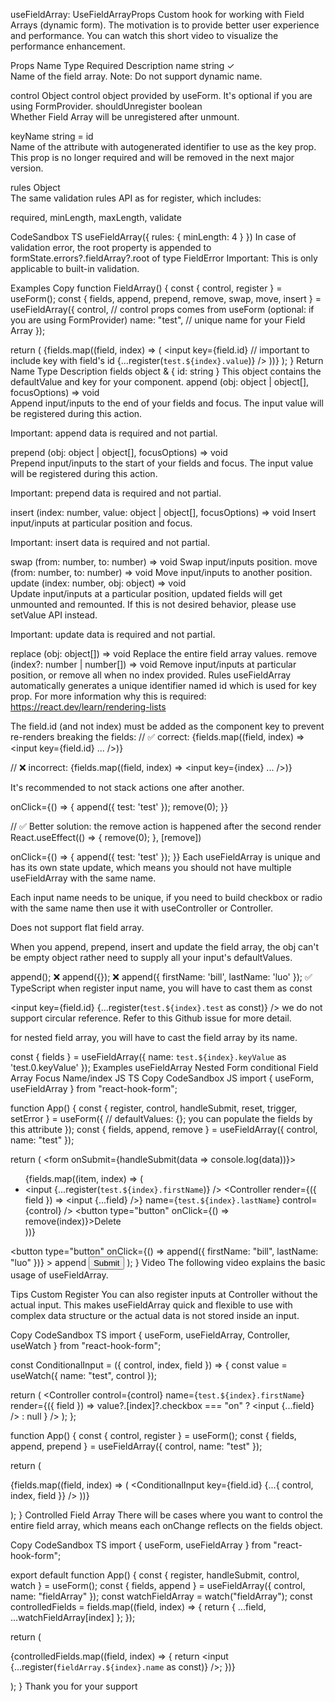 
useFieldArray: UseFieldArrayProps
Custom hook for working with Field Arrays (dynamic form). The motivation is to provide better user experience and performance. You can watch this short video to visualize the performance enhancement.

Props
Name	Type	Required	Description
name	string	✓	
Name of the field array. Note: Do not support dynamic name.

control	Object		control object provided by useForm. It's optional if you are using FormProvider.
shouldUnregister	boolean		
Whether Field Array will be unregistered after unmount.

keyName	string = id		
Name of the attribute with autogenerated identifier to use as the key prop. This prop is no longer required and will be removed in the next major version.

rules	Object		
The same validation rules API as for register, which includes:

required, minLength, maxLength, validate

CodeSandbox
TS
useFieldArray({
  rules: { minLength: 4 } 
})
In case of validation error, the root property is appended to formState.errors?.fieldArray?.root of type FieldError
Important: This is only applicable to built-in validation.


Examples
Copy
function FieldArray() {
  const { control, register } = useForm();
  const { fields, append, prepend, remove, swap, move, insert } = useFieldArray({
    control, // control props comes from useForm (optional: if you are using FormProvider)
    name: "test", // unique name for your Field Array
  });

  return (
    {fields.map((field, index) => (
      <input
        key={field.id} // important to include key with field's id
        {...register(`test.${index}.value`)} 
      />
    ))}
  );
}
Return
Name	Type	Description
fields	object & { id: string }	This object contains the defaultValue and key for your component.
append	(obj: object | object[], focusOptions) => void	
Append input/inputs to the end of your fields and focus. The input value will be registered during this action.

Important: append data is required and not partial.

prepend	(obj: object | object[], focusOptions) => void	
Prepend input/inputs to the start of your fields and focus. The input value will be registered during this action.

Important: prepend data is required and not partial.

insert	(index: number, value: object | object[], focusOptions) => void	
Insert input/inputs at particular position and focus.

Important: insert data is required and not partial.

swap	(from: number, to: number) => void	Swap input/inputs position.
move	(from: number, to: number) => void	Move input/inputs to another position.
update	(index: number, obj: object) => void	
Update input/inputs at a particular position, updated fields will get unmounted and remounted. If this is not desired behavior, please use setValue API instead.

Important: update data is required and not partial.

replace	(obj: object[]) => void	Replace the entire field array values.
remove	(index?: number | number[]) => void	Remove input/inputs at particular position, or remove all when no index provided.
Rules
useFieldArray automatically generates a unique identifier named id which is used for key prop. For more information why this is required: https://react.dev/learn/rendering-lists

The field.id (and not index) must be added as the component key to prevent re-renders breaking the fields:
// ✅ correct:
{fields.map((field, index) => <input key={field.id} ... />)}

// ❌ incorrect:
{fields.map((field, index) => <input key={index} ... />)}

It's recommended to not stack actions one after another.

onClick={() => {
  append({ test: 'test' });
  remove(0);
}}
            
// ✅ Better solution: the remove action is happened after the second render
React.useEffect(() => {
  remove(0);
}, [remove])

onClick={() => {
  append({ test: 'test' });
}}
Each useFieldArray is unique and has its own state update, which means you should not have multiple useFieldArray with the same name.

Each input name needs to be unique, if you need to build checkbox or radio with the same name then use it with useController or Controller.

Does not support flat field array.

When you append, prepend, insert and update the field array, the obj can't be empty object rather need to supply all your input's defaultValues.

append(); ❌
append({}); ❌
append({ firstName: 'bill', lastName: 'luo' }); ✅
TypeScript
when register input name, you will have to cast them as const

<input key={field.id} {...register(`test.${index}.test` as const)} />
we do not support circular reference. Refer to this Github issue for more detail.

for nested field array, you will have to cast the field array by its name.

const { fields } = useFieldArray({ name: `test.${index}.keyValue` as 'test.0.keyValue' });
Examples
useFieldArray
Nested Form
conditional Field Array
Focus Name/index
JS
TS
Copy
CodeSandbox
JS
import { useForm, useFieldArray } from "react-hook-form";

function App() {
  const { register, control, handleSubmit, reset, trigger, setError } = useForm({
    // defaultValues: {}; you can populate the fields by this attribute 
  });
  const { fields, append, remove } = useFieldArray({
    control,
    name: "test"
  });
  
  return (
    <form onSubmit={handleSubmit(data => console.log(data))}>
      <ul>
        {fields.map((item, index) => (
          <li key={item.id}>
            <input {...register(`test.${index}.firstName`)} />
            <Controller
              render={({ field }) => <input {...field} />}
              name={`test.${index}.lastName`}
              control={control}
            />
            <button type="button" onClick={() => remove(index)}>Delete</button>
          </li>
        ))}
      </ul>
      <button
        type="button"
        onClick={() => append({ firstName: "bill", lastName: "luo" })}
      >
        append
      </button>
      <input type="submit" />
    </form>
  );
}
Video
The following video explains the basic usage of useFieldArray.


Tips
Custom Register
You can also register inputs at Controller without the actual input. This makes useFieldArray quick and flexible to use with complex data structure or the actual data is not stored inside an input.

Copy
CodeSandbox
TS
import { useForm, useFieldArray, Controller, useWatch } from "react-hook-form";

const ConditionalInput = ({ control, index, field }) => {
  const value = useWatch({
    name: "test",
    control
  });

  return (
    <Controller
      control={control}
      name={`test.${index}.firstName`}
      render={({ field }) =>
        value?.[index]?.checkbox === "on" ? <input {...field} /> : null
      }
    />
  );
};

function App() {
  const { control, register } = useForm();
  const { fields, append, prepend } = useFieldArray({
    control,
    name: "test"
  });

  return (
    <form>
      {fields.map((field, index) => (
        <ConditionalInput key={field.id} {...{ control, index, field }} />
      ))}
    </form>
  );
}
Controlled Field Array
There will be cases where you want to control the entire field array, which means each onChange reflects on the fields object.

Copy
CodeSandbox
TS
import { useForm, useFieldArray } from "react-hook-form";

export default function App() {
  const { register, handleSubmit, control, watch } = useForm<FormValues>();
  const { fields, append } = useFieldArray({
    control,
    name: "fieldArray"
  });
  const watchFieldArray = watch("fieldArray");
  const controlledFields = fields.map((field, index) => {
    return {
      ...field,
      ...watchFieldArray[index]
    };
  });

  return (
    <form>
      {controlledFields.map((field, index) => {
        return <input {...register(`fieldArray.${index}.name` as const)} />;
      })}
    </form>
  );
}
Thank you for your support
